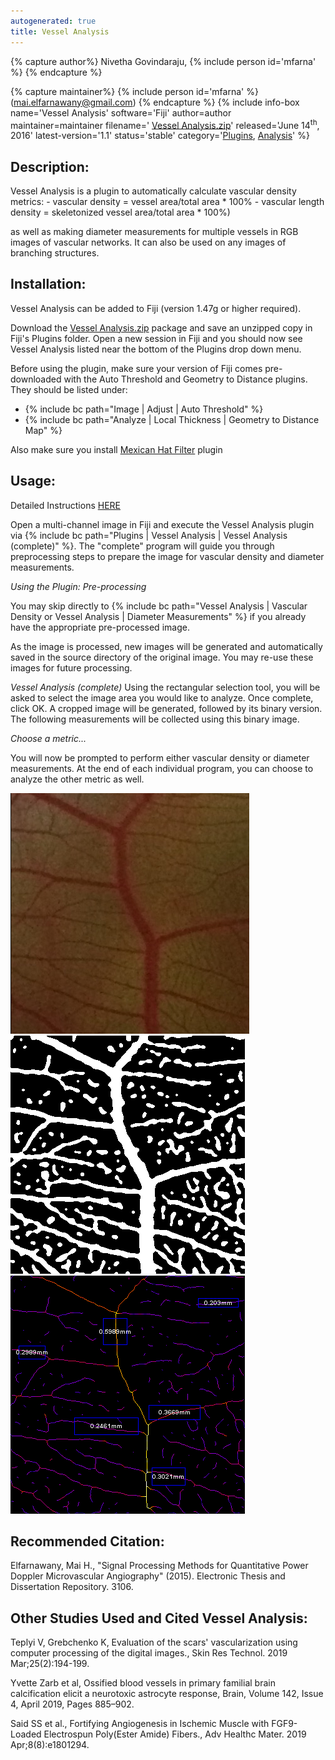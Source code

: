 ```yaml
---
autogenerated: true
title: Vessel Analysis
---
```



{% capture author%}
Nivetha Govindaraju, {% include person id='mfarna' %}
{% endcapture %}

{% capture maintainer%}
{% include person id='mfarna' %} (<mai.elfarnawany@gmail.com>)
{% endcapture %}
{% include info-box name='Vessel Analysis' software='Fiji' author=author maintainer=maintainer filename=' [Vessel Analysis.zip](/media/vessel-analysis.zip)' released='June 14<sup>th</sup>, 2016' latest-version='1.1' status='stable' category='[Plugins](/plugin-index), [Analysis](/plugin-index#analysis)' %}

## **Description:**

Vessel Analysis is a plugin to automatically calculate vascular density metrics: - vascular density = vessel area/total area \* 100% - vascular length density = skeletonized vessel area/total area \* 100%)

as well as making diameter measurements for multiple vessels in RGB images of vascular networks. It can also be used on any images of branching structures.

## **Installation:**

Vessel Analysis can be added to Fiji (version 1.47g or higher required).

Download the [Vessel Analysis.zip](/media/vessel-analysis.zip) package and save an unzipped copy in Fiji's Plugins folder. Open a new session in Fiji and you should now see Vessel Analysis listed near the bottom of the Plugins drop down menu.

Before using the plugin, make sure your version of Fiji comes pre-downloaded with the Auto Threshold and Geometry to Distance plugins. They should be listed under:
* {% include bc path="Image | Adjust | Auto Threshold" %}
* {% include bc path="Analyze | Local Thickness | Geometry to Distance Map" %}

Also make sure you install [Mexican Hat Filter](/ij/plugins/mexican-hat/index.html) plugin

## **Usage:**

Detailed Instructions [HERE](/media/vessel_analysis_user_manual.pdf)

Open a multi-channel image in Fiji and execute the Vessel Analysis plugin via {% include bc path="Plugins | Vessel Analysis | Vessel Analysis (complete)" %}. The "complete" program will guide you through preprocessing steps to prepare the image for vascular density and diameter measurements.

*Using the Plugin: Pre-processing*

You may skip directly to {% include bc path="Vessel Analysis | Vascular Density or Vessel Analysis | Diameter Measurements" %} if you already have the appropriate pre-processed image.

As the image is processed, new images will be generated and automatically saved in the source directory of the original image. You may re-use these images for future processing.

*Vessel Analysis (complete)* Using the rectangular selection tool, you will be asked to select the image area you would like to analyze. Once complete, click OK. A cropped image will be generated, followed by its binary version. The following measurements will be collected using this binary image.

*Choose a metric...*

You will now be prompted to perform either vascular density or diameter measurements. At the end of each individual program, you can choose to analyze the other metric as well.

![](/media/vessel-analysis-rgb.png) ![](/media/vessel-analysis-binary.png) ![](/media/vessel-analysis-diameterm.png)

## **Recommended Citation:**

Elfarnawany, Mai H., "Signal Processing Methods for Quantitative Power Doppler Microvascular Angiography" (2015). Electronic Thesis and Dissertation Repository. 3106.

## **Other Studies Used and Cited Vessel Analysis:**

Teplyi V, Grebchenko K, Evaluation of the scars' vascularization using computer processing of the digital images., Skin Res Technol. 2019 Mar;25(2):194-199.

Yvette Zarb et al, Ossified blood vessels in primary familial brain calcification elicit a neurotoxic astrocyte response, Brain, Volume 142, Issue 4, April 2019, Pages 885–902.

Said SS et al., Fortifying Angiogenesis in Ischemic Muscle with FGF9-Loaded Electrospun Poly(Ester Amide) Fibers., Adv Healthc Mater. 2019 Apr;8(8):e1801294.
